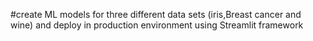 #create ML models for three different data sets (iris,Breast cancer and wine) and deploy in production environment using Streamlit framework
